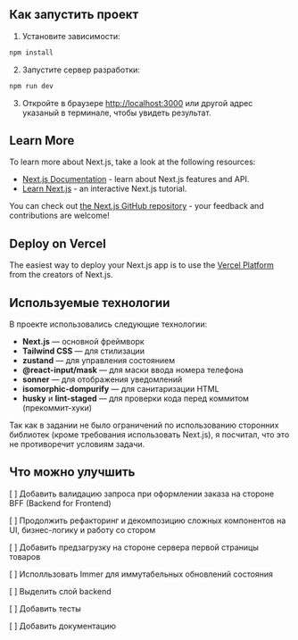 ## Как запустить проект

1. Установите зависимости:

```bash
npm install
```

2. Запустите сервер разработки:

```bash
npm run dev
```

3. Откройте в браузере [http://localhost:3000](http://localhost:3000) или другой адрес указаный в терминале, чтобы увидеть результат.

## Learn More

To learn more about Next.js, take a look at the following resources:

- [Next.js Documentation](https://nextjs.org/docs) - learn about Next.js features and API.
- [Learn Next.js](https://nextjs.org/learn) - an interactive Next.js tutorial.

You can check out [the Next.js GitHub repository](https://github.com/vercel/next.js) - your feedback and contributions are welcome!

## Deploy on Vercel

The easiest way to deploy your Next.js app is to use the [Vercel Platform](https://vercel.com/new?utm_medium=default-template&filter=next.js&utm_source=create-next-app&utm_campaign=create-next-app-readme) from the creators of Next.js.

## Используемые технологии

В проекте использовались следующие технологии:

- **Next.js** — основной фреймворк
- **Tailwind CSS** — для стилизации
- **zustand** — для управления состоянием
- **@react-input/mask** — для маски ввода номера телефона
- **sonner** — для отображения уведомлений
- **isomorphic-dompurify** — для санитаризации HTML
- **husky** и **lint-staged** — для проверки кода перед коммитом (прекоммит-хуки)

Так как в задании не было ограничений по использованию сторонних библиотек (кроме требования использовать Next.js), я посчитал, что это не противоречит условиям задачи.

## Что можно улучшить

[ ] Добавить валидацию запроса при оформлении заказа на стороне BFF (Backend for Frontend)

[ ] Продолжить рефакторинг и декомпозицию сложных компонентов на UI, бизнес-логику и работу со стором

[ ] Добавить предзагрузку на стороне сервера первой страницы товаров

[ ] Исполльзовать Immer для иммутабельных обновлений состояния

[ ] Выделить слой backend

[ ] Добавить тесты

[ ] Добавить документацию
